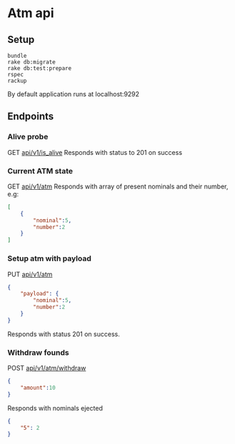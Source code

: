 # Atm api

## Setup
    bundle
	rake db:migrate
	rake db:test:prepare
	rspec
	rackup
By default application runs at localhost:9292

## Endpoints
### Alive probe 
GET [api/v1/is_alive](http://localhost:9292/api/v1/is_alive "api/v1/is_alive")
Responds with status to 201 on success
### Current ATM state
GET [api/v1/atm](http://localhost:9292/api/v1/atm "api/v1/atm")
Responds with array of present nominals and their number, e.g:
```json
[
    {
        "nominal":5,
        "number":2
    }
]
```
### Setup atm with payload
PUT [api/v1/atm](http://localhost:9292/api/v1/atm "api/v1/atm")
```json
{
    "payload": {
        "nominal":5,
        "number":2
    }
}
```
Responds with status 201 on success.

### Withdraw founds
POST [api/v1/atm/withdraw](http://localhost:9292/api/v1/atm/withdraw "api/v1/atm/withdraw")
```json
{
    "amount":10
}
```
Responds with nominals ejected
```json
{
    "5": 2
}
```
